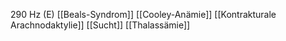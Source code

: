 290 Hz (E)
[[Beals-Syndrom]]
[[Cooley-Anämie]]
[[Kontrakturale Arachnodaktylie]]
[[Sucht]]
[[Thalassämie]]